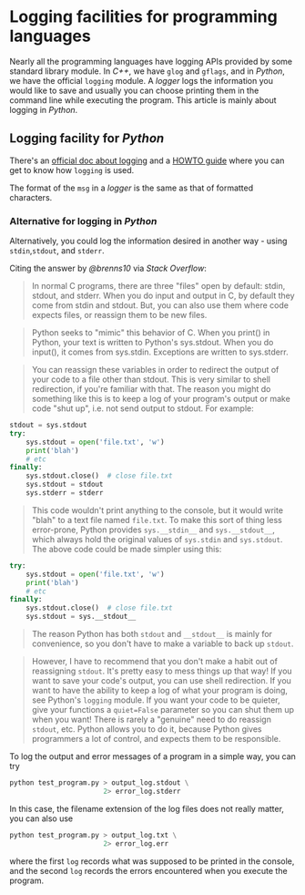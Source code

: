 # Logging facilities for programming languages

Nearly all the programming languages have logging APIs provided by some standard library module. In _C++_, we have
`glog` and `gflags`, and in _Python_, we have the official `logging` module. A _logger_ logs the information you would
like to save and usually you can choose printing them in the command line while executing the program.
This article is mainly about logging in _Python_.

## Logging facility for _Python_

There's an [official doc about logging](https://docs.python.org/3/library/logging.html) and a [HOWTO guide](https://docs.python.org/3/howto/logging.html) where you can get to know how 
`logging` is used.

The format of the `msg` in a _logger_ is the same as that of formatted characters.

### Alternative for logging in _Python_

Alternatively, you could log the information desired in another way - using `stdin`,`stdout`, and `stderr`.

Citing the answer by _@brenns10_ via _Stack Overflow_:
> In normal C programs, there are three "files" open by default: stdin, stdout, and stderr. When you do input and output in C, by default they come from stdin and stdout. But, you can also use them where code expects files, or reassign them to be new files.

> Python seeks to "mimic" this behavior of C. When you print() in Python, your text is written to Python's sys.stdout. When you do input(), it comes from sys.stdin. Exceptions are written to sys.stderr.

> You can reassign these variables in order to redirect the output of your code to a file other than stdout. This is very similar to shell redirection, if you're familiar with that. The reason you might do something like this is to keep a log of your program's output or make code "shut up", i.e. not send output to stdout. For example:

```python
stdout = sys.stdout
try:
    sys.stdout = open('file.txt', 'w')
    print('blah')
    # etc
finally:
    sys.stdout.close()  # close file.txt
    sys.stdout = stdout
    sys.stderr = stderr
``` 

>This code wouldn't print anything to the console, but it would write "blah" to a text file named `file.txt`. To make this sort of thing less error-prone, Python provides `sys.__stdin__` and `sys.__stdout__`, which always hold the original values of `sys.stdin` and `sys.stdout`. The above code could be made simpler using this:

```python
try:
    sys.stdout = open('file.txt', 'w')
    print('blah')
    # etc
finally:
    sys.stdout.close()  # close file.txt
    sys.stdout = sys.__stdout__
```

>The reason Python has both `stdout` and `__stdout__` is mainly for convenience, so you don't have to make a variable to back up `stdout`.

>However, I have to recommend that you don't make a habit out of reassigning `stdout`. It's pretty easy to mess things up that way! If you want to save your code's output, you can use shell redirection. If you want to have the ability to keep a log of what your program is doing, see Python's `logging` module. If you want your code to be quieter, give your functions a `quiet=False` parameter so you can shut them up when you want! There is rarely a "genuine" need to do reassign `stdout`, etc. Python allows you to do it, because Python gives programmers a lot of control, and expects them to be responsible.

To log the output and error messages of a program in a simple way, you can try

```python
python test_program.py > output_log.stdout \
                       2> error_log.stderr
```
In this case, the filename extension of the log files does not really matter, you can also use
```python
python test_program.py > output_log.txt \
                       2> error_log.err
```
where the first `log` records what was supposed to be printed in the console, and the second `log` records the errors encountered when you execute the program.

